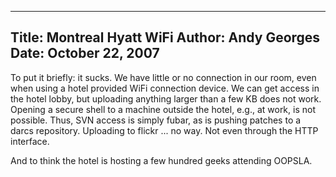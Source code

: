 -----
Title:  Montreal Hyatt WiFi
Author: Andy Georges
Date: October 22, 2007
----







To put it briefly: it sucks. We have little or no connection in our
room, even when using a hotel provided WiFi connection device. We can
get access in the hotel lobby, but uploading anything larger than a few
KB does not work. Opening a secure shell to a machine outside the hotel,
e.g., at work, is not possible. Thus, SVN access is simply fubar, as is
pushing patches to a darcs repository. Uploading to flickr ... no way.
Not even through the HTTP interface.


And to think the hotel is hosting a few hundred geeks attending OOPSLA.




